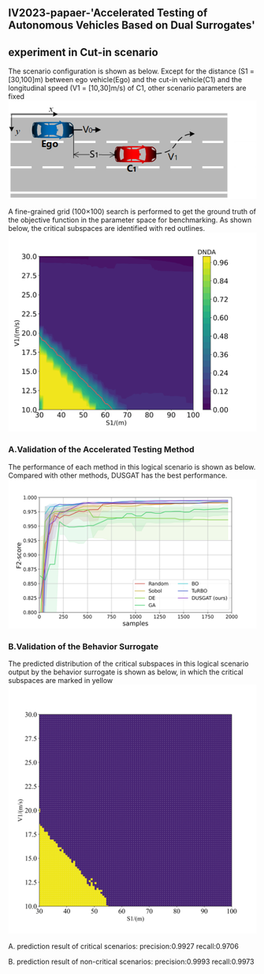 ## IV2023-papaer-'Accelerated Testing of Autonomous Vehicles Based on Dual Surrogates' ###

## experiment in Cut-in scenario
The scenario configuration is shown as below. Except for the distance (S1 = [30,100]m) between ego vehicle(Ego) and the cut-in vehicle(C1) and the longitudinal speed (V1 = [10,30]m/s) of C1, other scenario parameters are fixed
![avatar](cutinsce.png)

A fine-grained grid (100×100) search is performed to get the ground truth of the objective function in the parameter space for benchmarking. As shown below, the critical subspaces are identified with red outlines.
![avatar](groundtruth_two_para.jpeg)

### A.Validation of the Accelerated Testing Method

The performance of each method in this logical scenario is shown as below. Compared with other methods, DUSGAT has the best performance. 
![avatar](benchmark.jpeg)


### B.Validation of the Behavior Surrogate


The predicted distribution of the critical subspaces in this logical scenario output by the behavior surrogate is shown as below, in which the critical subspaces are marked in yellow
![avatar](pre_two_para.png)

A. prediction result of critical scenarios:
precision:0.9927
recall:0.9706

B. prediction result of non-critical scenarios:
precision:0.9993
recall:0.9973

